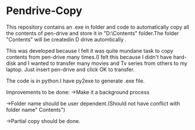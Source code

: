 # Pendrive-Copy
This repository contains an .exe in folder and code to automatically copy all the contents of pen-drive and store it in "D:\Contents" folder.The folder "Contents" will be createdin D drive automtically .

This was developed because I felt it was quite mundane task to copy contents from pen-drive many times.(I felt this because I didn't have hard-disk and I wanted to transfer many movies and Tv series from others to my laptop.
Just insert pen-drive and click OK to transfer.

The code is in python.I have py2exe to generate .exe file.

Improvements to be done:
->Make it a background process

->Folder name should be user dependent.(Should not have conflict with folder name" Contents")

->Partial copy should be done.
